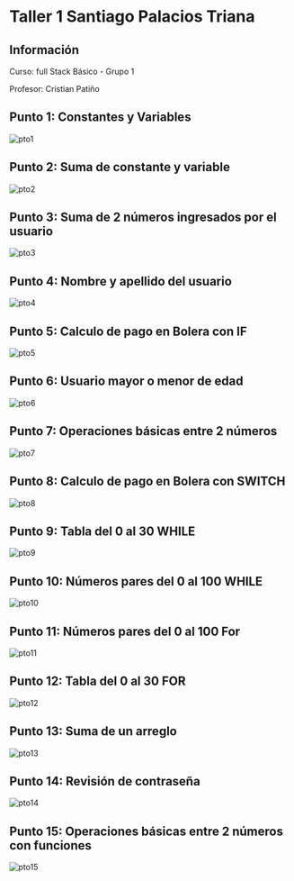 <h1>Taller 1 Santiago Palacios Triana </h1>

<h2> Información</h2>
<p>Curso: full Stack Básico - Grupo 1 </p>
<p>Profesor: Cristian Patiño</p>

<h2> Punto 1: Constantes y Variables</h2>
<img src="./public/images/Punto1.jpg" alt="pto1">

<h2> Punto 2: Suma de constante y variable</h2>
<img src="./public/images/Punto2.jpg" alt="pto2">

<h2> Punto 3: Suma de 2 números ingresados por el usuario</h2>
<img src="./public/images/Punto3.jpg" alt="pto3">

<h2> Punto 4: Nombre y apellido del usuario</h2>
<img src="./public/images/Punto4.jpg" alt="pto4">

<h2> Punto 5: Calculo de pago en Bolera con IF</h2>
<img src="./public/images/Punto5.jpg" alt="pto5">

<h2> Punto 6: Usuario mayor o menor de edad</h2>
<img src="./public/images/Punto6.jpg" alt="pto6">

<h2> Punto 7: Operaciones básicas entre 2 números</h2>
<img src="./public/images/Punto7.jpg" alt="pto7">

<h2> Punto 8: Calculo de pago en Bolera con SWITCH</h2>
<img src="./public/images/Punto8.jpg" alt="pto8">

<h2> Punto 9: Tabla del 0 al 30 WHILE</h2>
<img src="./public/images/Punto9.jpg" alt="pto9">

<h2> Punto 10: Números pares del 0 al 100 WHILE</h2>
<img src="./public/images/Punto10.jpg" alt="pto10">

<h2> Punto 11: Números pares del 0 al 100 For</h2>
<img src="./public/images/Punto11.jpg" alt="pto11">

<h2> Punto 12: Tabla del 0 al 30 FOR</h2>
<img src="./public/images/Punto12.jpg" alt="pto12">

<h2> Punto 13: Suma de un arreglo</h2>
<img src="./public/images/Punto13.jpg" alt="pto13">

<h2> Punto 14: Revisión de contraseña</h2>
<img src="./public/images/Punto14.jpg" alt="pto14">

<h2> Punto 15: Operaciones básicas entre 2 números con funciones</h2>
<img src="./public/images/Punto15.jpg" alt="pto15">

